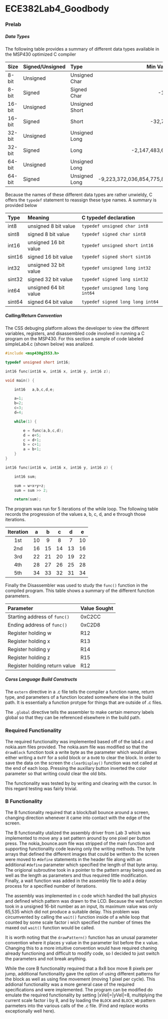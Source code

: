 ECE382Lab4_Goodbody
===================

### Prelab

##### Data Types
The following table provides a summary of different data types available in the MSP430 optimized C compiler

|Size|Signed/Unsigned|Type|Min Value|Max Value|
|:--|:--|:--|--:|--:|
|8-bit|Unsigned|Unsigned Char|0|255|
|8-bit|Signed|Signed Char|-128|127|
|16-bit|Unsigned|Unsigned Short|0|65,535|
|16-bit|Signed|Short|-32,768|32,767|
|32-bit|Unsigned|Unsigned Long|0|4,294,967,295|
|32-bit|Signed|Long|-2,147,483,648|2,147,483,647|
|64-bit|Unsigned|Unsigned Long|0|18,446,744,073,709,551,615|
|64-bit|Signed|Unsigned Long|-9,223,372,036,854,775,808|9,223,372,036,854,775,807|

Because the names of these different data types are rather unwieldy, C offers the `typedef` statement to reassign these
type names. A summary is provided below

|Type|Meaning|C typedef declaration|
|:--|:--|:--|
|int8|unsigned 8 bit value|`typedef unsigned char int8`|
|sint8|signed 8 bit value|`typedef signed char sint8`|
|int16|unsigned 16 bit value|`typedef unsigned short int16`|
|sint16|signed 16 bit value|`typedef signed short sint16`|
|int32|unsigned 32 bit value|`typedef unsigned long int32`|
|sint32|signed 32 bit value|`typedef signed long sint32`|
|int64|unsigned 64 bit value|`typedef unsigned long long int64`|
|sint64|signed 64 bit value|`typedef signed long long int64`|

##### Calling/Return Convention

The CSS debuging platform allows the developer to view the different variables, registers, and disassembled code
involved in running a C program on the MSP430. For this section a sample of code labeled simpleLab4.c (shown below) 
was analized.

``` c
#include <msp430g2553.h>

typedef	unsigned short int16;

int16 func(int16 w, int16 x, int16 y, int16 z);

void main() {

	int16	a,b,c,d,e;

	a=1;
	b=2;
	c=3;
	d=4;

	while(1) {

		e = func(a,b,c,d);
		d = e+5;
		c = d+1;
		b = c+1;
		a = b+1;
	}
}

int16 func(int16 w, int16 x, int16 y, int16 z) {

	int16 sum;

	sum = w+x+y+z;
	sum = sum >> 2;

	return(sum);
```
 The program was run for 5 iterations of the while loop. The following table records the progression of the values a, 
 b, c, d, and e through those iterations.
 
|Iteration|a|b|c|d|e|
|:-:|:-:|:-:|:-:|:-:|:-:|
|1st|10|9|8|7|10|
|2nd|16|15|14|13|16|
|3rd|22|21|20|19|22|
|4th|28|27|26|25|28|
|5th|34|33|32|31|34|

Finally the Disassembler was used to study the `func()` function in the compiled program. This table shows a summary of
the different function parameters.

|Parameter|Value Sought|
|:--|:--|
|Starting address of  `func()`|0xC2CC|
|Ending address of  `func()`|0xC2D8|
|Register holding  w|R12|
|Register holding  x|R13|
|Register holding  y|R14|
|Register holding  z|R15|
|Register holding return value|R12|

##### Corss Language Build Constructs

The `extern` directive in a .c file tells the compiler a function name, return type, and parameters of a function
located somewhere else in the build path. It is essentially a function protype for things that are outside of .c files.

The `.global` directive tells the assembler to make certain memory labels global so that they can be referenced 
elsewhere in the build path.  

### Required Functionality

The required functionality was implemented based off of the lab4.c and nokia.asm files provided. The nokia.asm file 
was modified so that the `drawBlock` function took a write byte as the parameter which would allows either writing
a `0xFF` for a solid block or a `0x00` to clear the block. In order to save the data on the screen the `clearDisplay()`
function was not called at the end of each loop. Pressing the auxillary button inverted the color parameter so that 
writing could clear the old bits.

The functionality was tested by by writing and clearing with the cursor. In this regard testing was fairly trivial.

### B Functionality

The B functionality required that a block/ball bounce around a screen, changing direction whenever it came into 
contact with the edge of the screen.

The B functionality utalized the assembly driver from Lab 3 which was implemented to move any a set pattern around by 
one pixel per button press. The nokia_bounce.asm file was stripped of the main function and supporting functionality 
code leaving only the writing methods. The byte arrays that defined the different images that could be written to the 
screen were moved to `#define` statements in the header file along with an additional `#define` parameter which 
specified the length of that byte array. The origional subroutine took in a pointer to the pattern array being used as
well as the length as parameters and thus required little modification. Finally, a wait function was added in the 
assembly file to add a delay process for a specified number of iterations.

The assembly was implemented in c code which handled the ball physics and defined which pattern was drawn to the LCD.
Because the wait function took in a unsigned 16-bit number as an input, its maximum value was only 65,535 which did not
produce a suitable delay. This problem was circumvented by calling the `wait()` function inside of a while loop that
counted by some scale factor i wich specified the number of times the maxed out `wait()` function would be called.

It is worth noting that the `drawPattern()` function has an unusal parameter convention where it places y value in the
parameter list before the x value. Changing this to a more intuitive convention would have required chaning already 
functioning and difficult to modify code, so I decided to just switch the parameters and not break anything.

While the core B functionality required that a 8x8 box move 8 pixels per jump, additional functionality gave the 
option of using different patterns for the block as well as using fine movement (moving 1 pixel per cycle). This
addional functionality was a more general case of the required specifications and were implemented. The program can 
be modified do emulate the required functionality by setting |xVel|=|yVel|=8, multiplying the current scale factor i by
8, and by loading the `BLOCK` and `BLOCK_WD` pattern parmeters into the various calls of the .c file. (Find and replace
works exceptionally well here).

